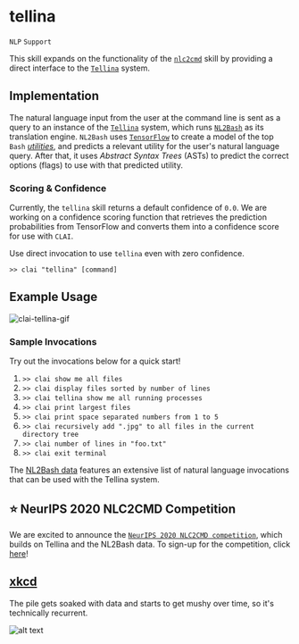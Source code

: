 # tellina

`NLP` `Support`

This skill expands on the functionality of the [`nlc2cmd`](https://github.com/IBM/clai/tree/master/clai/server/plugins/nlc2cmd) skill by 
providing a direct interface to the [`Tellina`](https://github.com/TellinaTool/) system. 

## Implementation

The natural language input from the user at the command line is sent as a query to an 
instance of the [`Tellina`](http://tellina.rocks/) system, which runs [`NL2Bash`](https://github.com/TellinaTool/nl2bash/) as its 
translation engine. `NL2Bash` uses [`TensorFlow`](https://www.tensorflow.org/) to create a model of the top `Bash` [*utilities*](https://github.com/TellinaTool/nl2bash/tree/master/data/bash), and predicts a relevant utility for the user's natural language query. After that, it uses *Abstract Syntax Trees* (ASTs) to predict the correct options (flags) to use with that predicted utility. 

### Scoring & Confidence

Currently, the `tellina` skill returns a default confidence of `0.0`. We are working on a confidence scoring function that retrieves the prediction probabilities from TensorFlow and converts them into a confidence score for use with `CLAI`. 

Use direct invocation to use `tellina` even with zero confidence.

```
>> clai "tellina" [command]
```

## Example Usage

![clai-tellina-gif](https://www.dropbox.com/s/063tmajzchskvws/tellina.gif?raw=1)

### Sample Invocations

Try out the invocations below for a quick start!

1. `>> clai show me all files`
2. `>> clai display files sorted by number of lines`
3. `>> clai tellina show me all running processes`
4. `>> clai print largest files`
5. `>> clai print space separated numbers from 1 to 5`
6. `>> clai recursively add ".jpg" to all files in the current directory tree`
7. `>> clai number of lines in "foo.txt"`
8. `>> clai exit terminal`

The [NL2Bash data](https://github.com/TellinaTool/nl2bash/blob/master/data/bash/all.nl) features an extensive list of natural language invocations that can be used with the Tellina system. 

## :star: NeurIPS 2020 NLC2CMD Competition

We are excited to announce the [`NeurIPS 2020 NLC2CMD competition`](http://ibm.biz/nlc2cmd), which builds on Tellina and the NL2Bash data. To sign-up for the competition, click [here](http://nlc2cmd.us-east.mybluemix.net/#/participate)! 

## [xkcd](https://uni.xkcd.com/)


The pile gets soaked with data and starts to get mushy over time, so it's technically recurrent.  

![alt text](https://imgs.xkcd.com/comics/machine_learning.png "The pile gets soaked with data and starts to get mushy over time, so it's technically recurrent.")
